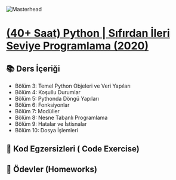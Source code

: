 ![Masterhead](https://about.udemy.com/wp-content/uploads/2021/12/udemy-logo-share.png)
# [(40+ Saat) Python | Sıfırdan İleri Seviye Programlama (2020)](https://www.udemy.com/course/sifirdan-ileri-seviyeye-python/)

## 📚 Ders İçeriği

- Bölüm 3: Temel Python Objeleri ve Veri Yapıları 
- Bölüm 4: Koşullu Durumlar
- Bölüm 5: Pythonda Döngü Yapıları
- Bölüm 6: Fonksiyonlar
- Bölüm 7: Modüller
- Bölüm 8: Nesne Tabanlı Programlama
- Bölüm 9: Hatalar ve İstisnalar
- Bölüm 10: Dosya İşlemleri

## 🧩 Kod Egzersizleri ( Code Exercise)

## 🎯 Ödevler (Homeworks)